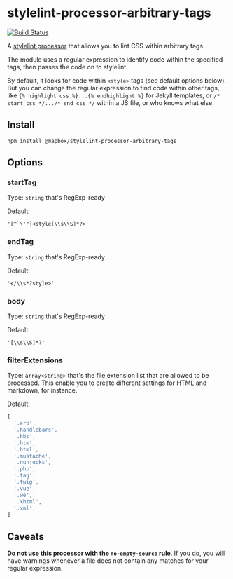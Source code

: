 # stylelint-processor-arbitrary-tags

[![Build Status](https://travis-ci.org/mapbox/stylelint-processor-arbitrary-tags.svg?branch=master)](https://travis-ci.org/mapbox/stylelint-processor-arbitrary-tags)

A [stylelint processor](http://stylelint.io/user-guide/configuration/#processors) that allows you to lint CSS within arbitrary tags.

The module uses a regular expression to identify code within the specified tags, then passes the code on to stylelint.

By default, it looks for code within `<style>` tags (see default options below). But you can change the regular expression to find code within other tags, like `{% highlight css %}...{% endhighlight %}` for Jekyll templates, or `/* start css */.../* end css */` within a JS file, or who knows what else.

## Install

```
npm install @mapbox/stylelint-processor-arbitrary-tags
```

## Options

### startTag

Type: `string` that's RegExp-ready

Default:
```
'[^`\'"]<style[\\s\\S]*?>'
```

### endTag

Type: `string` that's RegExp-ready

Default:
```
'</\\s*?style>'
```

### body

Type: `string` that's RegExp-ready

Default:
```
'[\\s\\S]*?'
```

### filterExtensions

Type: `array<string>` that's the file extension list that are allowed to be
processed. This enable you to create different settings for HTML and markdown,
for instance.


Default:
```js
[
  '.erb',
  '.handlebars',
  '.hbs',
  '.htm',
  '.html',
  '.mustache',
  '.nunjucks',
  '.php',
  '.tag',
  '.twig',
  '.vue',
  '.we',
  '.xhtml',
  '.xml',
]
```

## Caveats

**Do not use this processor with the `no-empty-source` rule**. If you do, you will have warnings whenever a file does not contain any matches for your regular expression.
